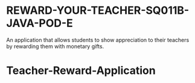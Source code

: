 # REWARD-YOUR-TEACHER-SQ011B-JAVA-POD-E

An application that allows students to show appreciation to their teachers by rewarding them with monetary gifts.
# Teacher-Reward-Application
